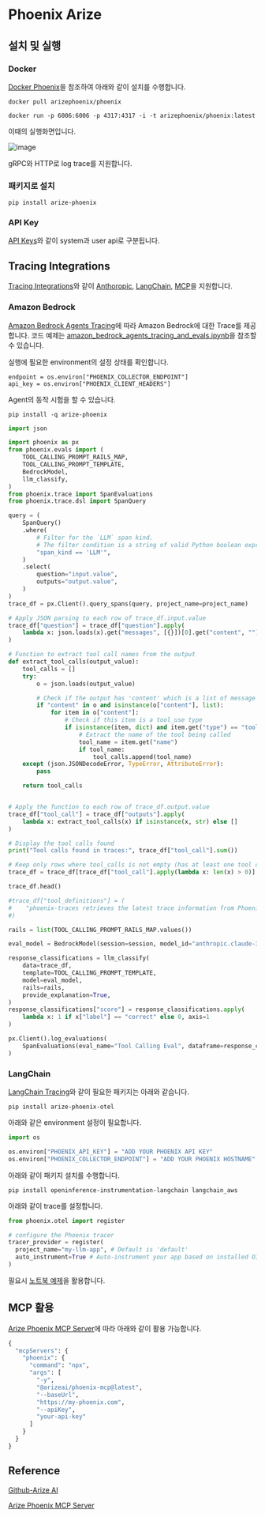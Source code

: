# Phoenix Arize

## 설치 및 실행

### Docker

[Docker Phoenix](https://arize.com/docs/phoenix/self-hosting/deployment-options/docker#docker)을 참조하여 아래와 같이 설치를 수행합니다.

```text
docker pull arizephoenix/phoenix

docker run -p 6006:6006 -p 4317:4317 -i -t arizephoenix/phoenix:latest
```

이때의 실행화면입니다.

![image](https://github.com/user-attachments/assets/d78b6b9e-9716-46d4-87c7-87585adc9bbb)

gRPC와 HTTP로 log trace를 지원합니다.

### 패키지로 설치

```text
pip install arize-phoenix
```




### API Key

[API Keys](https://arize.com/docs/phoenix/settings/api-keys)와 같이 system과 user api로 구분됩니다.

## Tracing Integrations

[Tracing Integrations](https://github.com/Arize-ai/phoenix?tab=readme-ov-file#tracing-integrations)와 같이 [Anthoropic](https://arize.com/docs/phoenix/integrations/llm-providers/anthropic), [LangChain](https://arize.com/docs/phoenix/integrations/frameworks/langchain), [MCP](https://arize.com/docs/phoenix/integrations/model-context-protocol)을 지원합니다.

### Amazon Bedrock

[Amazon Bedrock Agents Tracing](https://arize.com/docs/phoenix/integrations/llm-providers/amazon-bedrock/amazon-bedrock-agents-tracing)에 따라 Amazon Bedrock에 대한 Trace를 제공합니다. 코드 예제는 [amazon_bedrock_agents_tracing_and_evals.ipynb](https://colab.research.google.com/github/Arize-ai/phoenix/blob/main/tutorials/integrations/amazon_bedrock_agents_tracing_and_evals.ipynb)을 참조할 수 있습니다.

실행에 필요한 environment의 설정 상태를 확인합니다.

```text
endpoint = os.environ["PHOENIX_COLLECTOR_ENDPOINT"]
api_key = os.environ["PHOENIX_CLIENT_HEADERS"]
```

Agent의 동작 시험을 할 수 있습니다.

```text
pip install -q arize-phoenix
```

```python
import json

import phoenix as px
from phoenix.evals import (
    TOOL_CALLING_PROMPT_RAILS_MAP,
    TOOL_CALLING_PROMPT_TEMPLATE,
    BedrockModel,
    llm_classify,
)
from phoenix.trace import SpanEvaluations
from phoenix.trace.dsl import SpanQuery

query = (
    SpanQuery()
    .where(
        # Filter for the `LLM` span kind.
        # The filter condition is a string of valid Python boolean expression.
        "span_kind == 'LLM'",
    )
    .select(
        question="input.value",
        outputs="output.value",
    )
)
trace_df = px.Client().query_spans(query, project_name=project_name)

# Apply JSON parsing to each row of trace_df.input.value
trace_df["question"] = trace_df["question"].apply(
    lambda x: json.loads(x).get("messages", [{}])[0].get("content", "") if isinstance(x, str) else x
)

# Function to extract tool call names from the output
def extract_tool_calls(output_value):
    tool_calls = []
    try:
        o = json.loads(output_value)

        # Check if the output has 'content' which is a list of message components
        if "content" in o and isinstance(o["content"], list):
            for item in o["content"]:
                # Check if this item is a tool_use type
                if isinstance(item, dict) and item.get("type") == "tool_use":
                    # Extract the name of the tool being called
                    tool_name = item.get("name")
                    if tool_name:
                        tool_calls.append(tool_name)
    except (json.JSONDecodeError, TypeError, AttributeError):
        pass

    return tool_calls


# Apply the function to each row of trace_df.output.value
trace_df["tool_call"] = trace_df["outputs"].apply(
    lambda x: extract_tool_calls(x) if isinstance(x, str) else []
)

# Display the tool calls found
print("Tool calls found in traces:", trace_df["tool_call"].sum())

# Keep only rows where tool_calls is not empty (has at least one tool call)
trace_df = trace_df[trace_df["tool_call"].apply(lambda x: len(x) > 0)]

trace_df.head()

#trace_df["tool_definitions"] = (
#    "phoenix-traces retrieves the latest trace information from Phoenix, phoenix-experiments retrieves the latest experiment information from Phoenix, phoenix-datasets retrieves the latest dataset information from Phoenix"
#)

rails = list(TOOL_CALLING_PROMPT_RAILS_MAP.values())

eval_model = BedrockModel(session=session, model_id="anthropic.claude-3-5-haiku-20241022-v1:0")

response_classifications = llm_classify(
    data=trace_df,
    template=TOOL_CALLING_PROMPT_TEMPLATE,
    model=eval_model,
    rails=rails,
    provide_explanation=True,
)
response_classifications["score"] = response_classifications.apply(
    lambda x: 1 if x["label"] == "correct" else 0, axis=1
)

px.Client().log_evaluations(
    SpanEvaluations(eval_name="Tool Calling Eval", dataframe=response_classifications),
)
```



### LangChain

[LangChain Tracing](https://arize.com/docs/phoenix/integrations/frameworks/langchain/langchain-tracing)와 같이 필요한 패키지는 아래와 같습니다.

```text
pip install arize-phoenix-otel
```

아래와 같은 environment 설정이 필요합니다.

```python
import os

os.environ["PHOENIX_API_KEY"] = "ADD YOUR PHOENIX API KEY"
os.environ["PHOENIX_COLLECTOR_ENDPOINT"] = "ADD YOUR PHOENIX HOSTNAME"
```

아래와 같이 패키지 설치를 수행합니다.

```text
pip install openinference-instrumentation-langchain langchain_aws
```

아래와 같이 trace를 설정합니다.

```python
from phoenix.otel import register

# configure the Phoenix tracer
tracer_provider = register(
  project_name="my-llm-app", # Default is 'default'
  auto_instrument=True # Auto-instrument your app based on installed OI dependencies
)
```

필요시 [노트북 예제](https://colab.research.google.com/github/Arize-ai/phoenix/blob/main/tutorials/tracing/langchain_tracing_tutorial.ipynb)을 활용합니다.

## MCP 활용

[Arize Phoenix MCP Server](https://github.com/Arize-ai/phoenix/tree/main/js/packages/phoenix-mcp)에 따라 아래와 같이 활용 가능합니다.

```python
{
  "mcpServers": {
    "phoenix": {
      "command": "npx",
      "args": [
        "-y",
        "@arizeai/phoenix-mcp@latest",
        "--baseUrl",
        "https://my-phoenix.com",
        "--apiKey",
        "your-api-key"
      ]
    }
  }
}
```

## Reference

[Github-Arize AI](https://github.com/Arize-ai/phoenix)

[Arize Phoenix MCP Server](https://github.com/Arize-ai/phoenix/tree/main/js/packages/phoenix-mcp)
